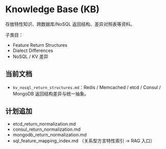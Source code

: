 # Knowledge Base (KB)

存放特性知识、跨数据库/NoSQL 返回结构、差异对照表等资料。

子类目：
- Feature Return Structures
- Dialect Differences
- NoSQL / KV 差异

## 当前文档
- `kv_nosql_return_structures.md`：Redis / Memcached / etcd / Consul / MongoDB 返回结构差异与统一抽象。

## 计划追加
- etcd_return_normalization.md
- consul_return_normalization.md
- mongodb_return_normalization.md
- sql_feature_mapping_index.md （关系型方言特性索引 → RAG 入口）
